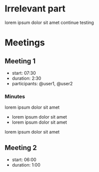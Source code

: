 # Irrelevant part
lorem ipsum dolor sit amet
continue testing

# Meetings
## Meeting 1
- start: 07:30
- duration: 2:30
- participants: @user1, @user2
### Minutes
lorem ipsum dolor sit amet

- lorem ipsum dolor sit amet
- lorem ipsum dolor sit amet
 
lorem ipsum dolor sit amet

## Meeting 2
- start: 06:00
- duration: 1:00

